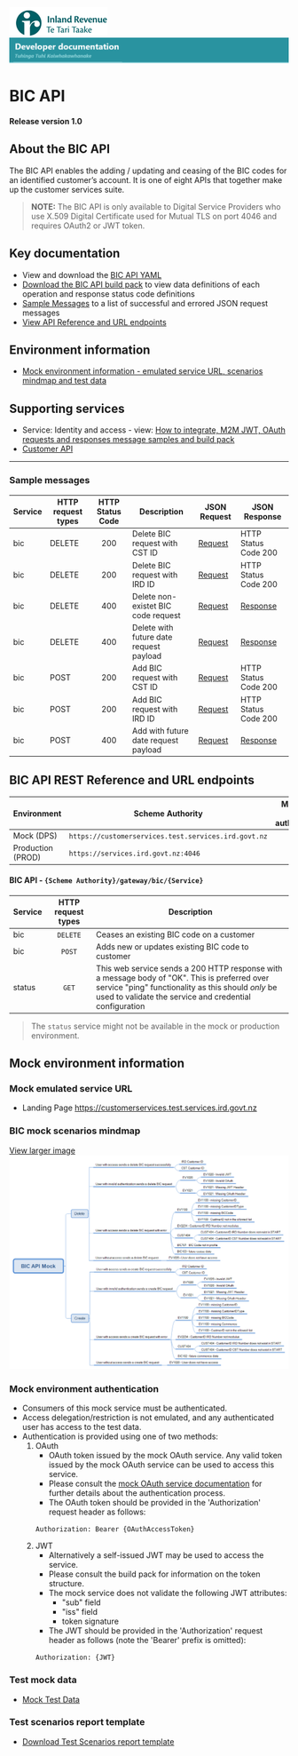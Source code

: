 
![IRD logo](../../Images/IRlogo.gif)</br>
![Software Dev](../../Images/SoftwareDev.png)

# BIC API 

#### Release version 1.0

## About the BIC API 

The BIC API enables the adding / updating and ceasing of the BIC codes for an identified customer’s account. It is one of eight APIs that together make up the customer services suite.

>**NOTE:** The BIC API is only available to Digital Service Providers who use X.509 Digital Certificate used for Mutual TLS on port 4046 and requires OAuth2 or JWT token.

## Key documentation
* View and download the [BIC API YAML](BIC%2021-11-29.yaml)
* [Download the BIC API build pack](Build%20pack%20-%20BIC%20API.pdf) to view data definitions of each operation and response status code definitions
* [Sample Messages](#Sample-Messages) to a list of successful and errored JSON request messages 
* [View API Reference and URL endpoints](#BIC-API-REST-Reference)	

## Environment information
* [Mock environment information - emulated service URL, scenarios mindmap and test data](#mock-environment-information)

## Supporting services
* Service: Identity and access - view: [How to integrate, M2M JWT, OAuth requests and responses message samples and build pack](https://github.com/InlandRevenue/Gateway_Services-Access/tree/master/Identity%20and%20Access)
* [Customer API](../Customer%20API)
---

<a name="Sample-Messages"></a>
### Sample messages

| Service | HTTP request types | HTTP Status Code| Description | JSON Request | JSON Response | 
| -- | -- | :--: | -- | -- | -- | 
| bic | DELETE | 200 | Delete BIC request with CST ID | [Request](sample%20messages/DELETE_200_Delete_bic_request_with_CST_ID.json) | HTTP Status Code 200 | 
| bic | DELETE | 200 | Delete BIC request with IRD ID | [Request](sample%20messages/DELETE_200_Delete_bic_request_with_IRD_ID.json) | HTTP Status Code 200 |
| bic | DELETE | 400 | Delete non-existet BIC code request | [Request](sample%20messages/DELETE_400_bic_BIC101_delete_non-existet_biccode_request_payload.json) | [Response](sample%20messages/DELETE_400_bic_BIC101_delete_non-existet_biccode_response_payload.json) |
| bic | DELETE | 400 | Delete with future date request payload |[Request](sample%20messages/DELETE_400_bic_BIC103_delete_with_future_date_request_payload.json) | [Response](sample%20messages/DELETE_400_bic_BIC103_delete_with_future_date_response_payload.json) |
| bic | POST | 200 | Add BIC request with CST ID | [Request](sample%20messages/POST_200_Add_bic_request_with_CST_ID.json) | HTTP Status Code 200| 
| bic | POST | 200 | Add BIC request with IRD ID| [Request](sample%20messages/POST_200_Add_bic_request_with_IRD_ID.json) | HTTP Status Code 200 |
| bic | POST   | 400 | Add with future date request payload |[Request](sample%20messages/POST_400_bic_BIC102_add_with_future_date_request_payload.json) | [Response](sample%20messages/POST_400_bic_BIC102_add_with_future_date_response_payload.json) |



<a name="BIC-API-REST-Reference"></a>
## BIC API REST Reference and URL endpoints

| Environment | Scheme Authority | Mutual TLS (mTLS) authentication |
| --- | --- | :---: |
| Mock (DPS)| `https://customerservices.test.services.ird.govt.nz`| no |
| Production (PROD) | `https://services.ird.govt.nz:4046`| yes |

#### BIC API - `{Scheme Authority}/gateway/bic/{Service}`
| Service | HTTP request types | Description | 
| -- | :--: | -- | 
| bic |  `DELETE` | Ceases an existing BIC code on a customer |
| bic |  `POST` | Adds new or updates existing BIC code to customer  |
| status | `GET` | This web service sends a 200 HTTP response with a message body of "OK". This is preferred over service "ping" functionality as this should *only* be used to validate the service and credential configuration | 

> The `status` service might not be available in the mock or production environment.

<a name="mock-environment-information"></a>
## Mock environment information

### Mock emulated service URL
* Landing Page https://customerservices.test.services.ird.govt.nz

### BIC mock scenarios mindmap

[View larger image](../images/BIC%20API%20Mock.png)
![Mock Scenarios](../images/BIC%20API%20Mock.png)

### Mock environment authentication
   * Consumers of this mock service must be authenticated.
   * Access delegation/restriction is not emulated, and any authenticated user has access to the test data.
   * Authentication is provided using one of two methods:
     1. OAuth
        * OAuth token issued by the mock OAuth service. Any valid token issued by the mock OAuth service can be used to access this service.
        * Please consult the [mock OAuth service documentation](https://mock-oauth.ird.digitalpartner.services/) for further details about the authentication process.
        * The OAuth token should be provided in the 'Authorization' request header as follows:
        ```
        Authorization: Bearer {OAuthAccessToken}
        ```
     2. JWT
        * Alternatively a self-issued JWT may be used to access the service.
        * Please consult the build pack for information on the token structure.
        * The mock service does not validate the following JWT attributes:
            * "sub" field
            * "iss" field
            * token signature
        * The JWT should be provided in the 'Authorization' request header as follows (note the 'Bearer' prefix is omitted):
        ```
        Authorization: {JWT}
        ```
		
### Test mock data
* [Mock Test Data](../Test%20Details/) 		
		
### Test scenarios report template

- [Download Test Scenarios report template](BIC%20API%20-%20Test%20Report_v1.0.docx) 



